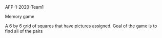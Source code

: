 AFP-1-2020-Team1

Memory game

A 6 by 6 grid of squares that have pictures assigned. Goal of the game is to find all of the pairs